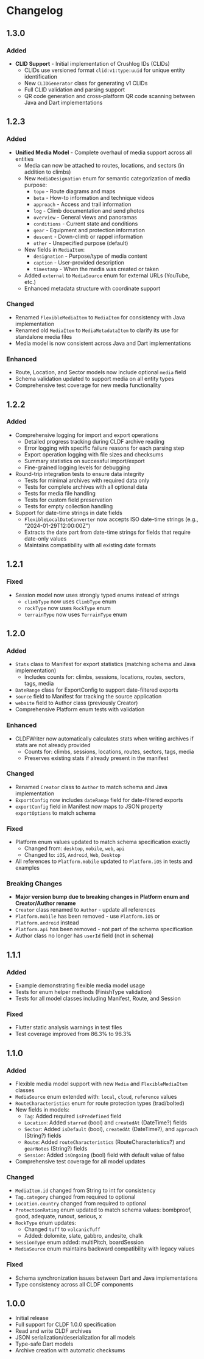# Changelog

## 1.3.0

### Added
- **CLID Support** - Initial implementation of Crushlog IDs (CLIDs)
  - CLIDs use versioned format `clid:v1:type:uuid` for unique entity identification
  - New `CLIDGenerator` class for generating v1 CLIDs
  - Full CLID validation and parsing support
  - QR code generation and cross-platform QR code scanning between Java and Dart implementations


## 1.2.3

### Added
- **Unified Media Model** - Complete overhaul of media support across all entities
  - Media can now be attached to routes, locations, and sectors (in addition to climbs)
  - New `MediaDesignation` enum for semantic categorization of media purpose:
    - `topo` - Route diagrams and maps
    - `beta` - How-to information and technique videos
    - `approach` - Access and trail information
    - `log` - Climb documentation and send photos
    - `overview` - General views and panoramas
    - `conditions` - Current state and conditions
    - `gear` - Equipment and protection information
    - `descent` - Down-climb or rappel information
    - `other` - Unspecified purpose (default)
  - New fields in `MediaItem`:
    - `designation` - Purpose/type of media content
    - `caption` - User-provided description
    - `timestamp` - When the media was created or taken
  - Added `external` to `MediaSource` enum for external URLs (YouTube, etc.)
  - Enhanced metadata structure with coordinate support

### Changed
- Renamed `FlexibleMediaItem` to `MediaItem` for consistency with Java implementation
- Renamed old `MediaItem` to `MediaMetadataItem` to clarify its use for standalone media files
- Media model is now consistent across Java and Dart implementations

### Enhanced
- Route, Location, and Sector models now include optional `media` field
- Schema validation updated to support media on all entity types
- Comprehensive test coverage for new media functionality

## 1.2.2

### Added
- Comprehensive logging for import and export operations
  - Detailed progress tracking during CLDF archive reading
  - Error logging with specific failure reasons for each parsing step
  - Export operation logging with file sizes and checksums
  - Summary statistics on successful import/export
  - Fine-grained logging levels for debugging
- Round-trip integration tests to ensure data integrity
  - Tests for minimal archives with required data only
  - Tests for complete archives with all optional data
  - Tests for media file handling
  - Tests for custom field preservation
  - Tests for empty collection handling
- Support for date-time strings in date fields
  - `FlexibleLocalDateConverter` now accepts ISO date-time strings (e.g., "2024-01-29T12:00:00Z")
  - Extracts the date part from date-time strings for fields that require date-only values
  - Maintains compatibility with all existing date formats

## 1.2.1

### Fixed
- Session model now uses strongly typed enums instead of strings
  - `climbType` now uses `ClimbType` enum
  - `rockType` now uses `RockType` enum
  - `terrainType` now uses `TerrainType` enum

## 1.2.0

### Added
- `Stats` class to Manifest for export statistics (matching schema and Java implementation)
  - Includes counts for: climbs, sessions, locations, routes, sectors, tags, media
- `DateRange` class for ExportConfig to support date-filtered exports
- `source` field to Manifest for tracking the source application
- `website` field to Author class (previously Creator)
- Comprehensive Platform enum tests with validation

### Enhanced
- CLDFWriter now automatically calculates stats when writing archives if stats are not already provided
  - Counts for: climbs, sessions, locations, routes, sectors, tags, media
  - Preserves existing stats if already present in the manifest

### Changed
- Renamed `Creator` class to `Author` to match schema and Java implementation
- `ExportConfig` now includes `dateRange` field for date-filtered exports
- `exportConfig` field in Manifest now maps to JSON property `exportOptions` to match schema

### Fixed
- Platform enum values updated to match schema specification exactly
  - Changed from: `desktop`, `mobile`, `web`, `api`  
  - Changed to: `iOS`, `Android`, `Web`, `Desktop`
- All references to `Platform.mobile` updated to `Platform.iOS` in tests and examples

### Breaking Changes
- **Major version bump due to breaking changes in Platform enum and Creator/Author rename**
- `Creator` class renamed to `Author` - update all references
- `Platform.mobile` has been removed - use `Platform.iOS` or `Platform.android` instead
- `Platform.api` has been removed - not part of the schema specification
- Author class no longer has `userId` field (not in schema)

## 1.1.1

### Added
- Example demonstrating flexible media model usage
- Tests for enum helper methods (FinishType validation)
- Tests for all model classes including Manifest, Route, and Session

### Fixed
- Flutter static analysis warnings in test files
- Test coverage improved from 86.3% to 96.3%

## 1.1.0

### Added
- Flexible media model support with new `Media` and `FlexibleMediaItem` classes
- `MediaSource` enum extended with: `local`, `cloud`, `reference` values
- `RouteCharacteristics` enum for route protection types (trad/bolted)
- New fields in models:
  - `Tag`: Added required `isPredefined` field
  - `Location`: Added `starred` (bool) and `createdAt` (DateTime?) fields
  - `Sector`: Added `isDefault` (bool), `createdAt` (DateTime?), and `approach` (String?) fields
  - `Route`: Added `routeCharacteristics` (RouteCharacteristics?) and `gearNotes` (String?) fields
  - `Session`: Added `isOngoing` (bool) field with default value of false
- Comprehensive test coverage for all model updates

### Changed
- `MediaItem.id` changed from String to int for consistency
- `Tag.category` changed from required to optional
- `Location.country` changed from required to optional
- `ProtectionRating` enum updated to match schema values: bombproof, good, adequate, runout, serious, x
- `RockType` enum updates:
  - Changed `tuff` to `volcanicTuff`
  - Added: dolomite, slate, gabbro, andesite, chalk
- `SessionType` enum added: multiPitch, boardSession
- `MediaSource` enum maintains backward compatibility with legacy values

### Fixed
- Schema synchronization issues between Dart and Java implementations
- Type consistency across all CLDF components

## 1.0.0

- Initial release
- Full support for CLDF 1.0.0 specification
- Read and write CLDF archives
- JSON serialization/deserialization for all models
- Type-safe Dart models
- Archive creation with automatic checksums